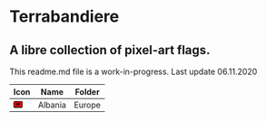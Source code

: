 # Terrabandiere
## A libre collection of pixel-art flags.

This readme.md file is a work-in-progress. Last update 06.11.2020


| Icon          | Name          | Folder        |
| - | ------------- | ------------- |
| ![Albania](https://github.com/avreference/terrabandiere/blob/main/europe/albania.png)  | Albania       | Europe        |
